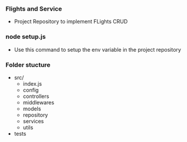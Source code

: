 ### Flights and Service
- Project Repository to implement FLights CRUD

### node setup.js
- Use this command to setup the env variable in the project repository
### Folder stucture
- src/
  - index.js
  - config
  - controllers
  - middlewares
  - models
  - repository
  - services
  - utils
- tests